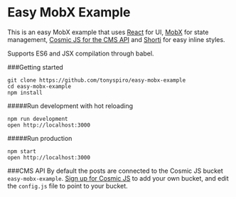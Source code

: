 Easy MobX Example
=====================

This is an easy MobX example that uses [React](https://facebook.github.io/react) for UI, [MobX](https://mobxjs.github.io/mobx) for state management, [Cosmic JS for the CMS API](https://cosmicjs.com) and [Shorti](https://www.npmjs.com/package/shorti) for easy inline styles.

Supports ES6 and JSX compilation through babel.

###Getting started
```
git clone https://github.com/tonyspiro/easy-mobx-example
cd easy-mobx-example
npm install
```
#####Run development with hot reloading

```
npm run development
open http://localhost:3000
```
#####Run production
```
npm start
open http://localhost:3000
```
###CMS API
By default the posts are connected to the Cosmic JS bucket `easy-mobx-example`.  [Sign up for Cosmic JS](https://cosmicjs.com) to add your own bucket, and edit the `config.js` file to point to your bucket.